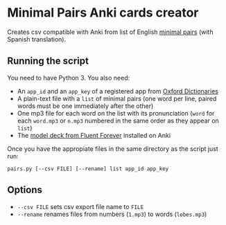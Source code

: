 # Minimal Pairs Anki cards creator

Creates csv compatible with Anki from list of English [minimal pairs](https://en.wikipedia.org/wiki/Minimal_pair) (with Spanish translation).

## Running the script

You need to have Python 3. You also need:

- An `app_id` and an `app_key` of a registered app from [Oxford Dictionaries](https://developer.oxforddictionaries.com/)
- A plain-text file with a `list` of minimal pairs (one word per line, paired words must be one immediately after the other)
- One mp3 file for each word on the list with its pronunciation (`word` for each `word.mp3` or `n.mp3` numbered in the same order as they appear on `list`)
- The [model deck from Fluent Forever](https://fluent-forever.com/gallery/) installed on Anki

Once you have the appropiate files in the same directory as the script just run:

`pairs.py [--csv FILE] [--rename] list app_id app_key`


## Options

- `--csv FILE` sets csv export file name to `FILE`
- `--rename` renames files from numbers (`1.mp3`) to words (`lobes.mp3`)



